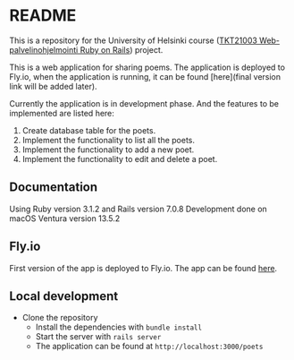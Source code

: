 # README

This is a repository for the University of Helsinki course ([TKT21003 Web-palvelinohjelmointi Ruby on Rails](https://studies.helsinki.fi/kurssit/toteutus/otm-7ed8b779-fea7-402b-8181-84b253690464)) project. 

This is a web application for sharing poems. The application is deployed to Fly.io, when the application is running, it can be found [here](final version link will be added later).

Currently the application is in development phase. And the features to be implemented are listed here:
1. Create database table for the poets.
2. Implement the functionality to list all the poets.
3. Implement the functionality to add a new poet.
4. Implement the functionality to edit and delete a poet.

## Documentation
Using Ruby version 3.1.2 and Rails version 7.0.8
Development done on macOS Ventura version 13.5.2

## Fly.io
First version of the app is deployed to Fly.io. The app can be found [here](https://poetry.fly.dev/poets).

## Local development
 - Clone the repository
    - Install the dependencies with `bundle install`
    - Start the server with `rails server`
    - The application can be found at `http://localhost:3000/poets`


